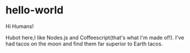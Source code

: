 # hello-world

Hi Humans!

Hubot here,I like Nodes.js and Coffeescript(that's what I'm made of!).
I've had tacos on the moon and find them far superior to Earth tacos.
